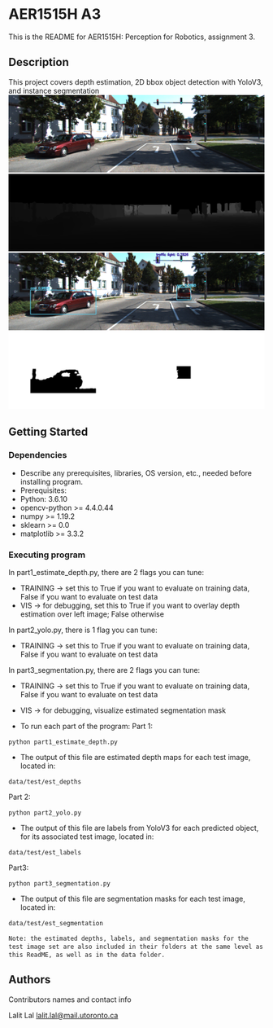# AER1515H A3

This is the README for AER1515H: Perception for Robotics, assignment 3. 

## Description

This project covers depth estimation, 2D bbox object detection with YoloV3, and instance segmentation
![](data/test/left/000013.png)
![](data/test/est_depths/000013.png)
![](data/test/est_labels/000013.png)
![](data/test/est_segmentation/000013.png)



## Getting Started

### Dependencies

* Describe any prerequisites, libraries, OS version, etc., needed before installing program.
* Prerequisites: 
* Python: 3.6.10
* opencv-python >= 4.4.0.44
* numpy >= 1.19.2  
* sklearn >= 0.0
* matplotlib >= 3.3.2

### Executing program

In part1_estimate_depth.py, there are 2 flags you can tune:
* TRAINING -> set this to True if you want to evaluate on training data, False if you want to evaluate on test data
* VIS -> for debugging, set this to True if you want to overlay depth estimation over left image; False otherwise

In part2_yolo.py, there is 1 flag you can tune:
* TRAINING -> set this to True if you want to evaluate on training data, False if you want to evaluate on test data

In part3_segmentation.py, there are 2 flags you can tune:
* TRAINING -> set this to True if you want to evaluate on training data, False if you want to evaluate on test data
* VIS -> for debugging, visualize estimated segmentation mask


* To run each part of the program: 
Part 1: 
```
python part1_estimate_depth.py
```

- The output of this file are estimated depth maps for each test image, located in:
```
data/test/est_depths
```

Part 2:
```
python part2_yolo.py
```

- The output of this file are labels from YoloV3 for each predicted object, for its associated test image, located in:
```
data/test/est_labels
```

Part3: 
```
python part3_segmentation.py
```

- The output of this file are segmentation masks for each test image, located in:
```
data/test/est_segmentation
```

```
Note: the estimated depths, labels, and segmentation masks for the test image set are also included in their folders at the same level as this ReadME, as well as in the data folder. 
```

## Authors

Contributors names and contact info

Lalit Lal
lalit.lal@mail.utoronto.ca
